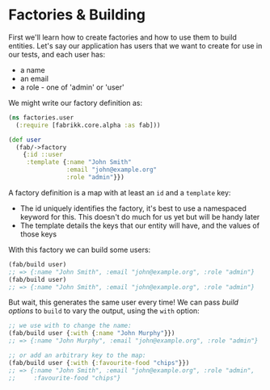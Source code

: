 # Factories & Building

First we'll learn how to create factories and how to use them to build entities. Let's say our application has users that we want to create for use in our tests, and each user has:

* a name
* an email
* a role - one of 'admin' or 'user'

We might write our factory definition as:

```clojure
(ns factories.user
  (:require [fabrikk.core.alpha :as fab]))

(def user
  (fab/->factory
    {:id ::user
     :template {:name "John Smith"
                :email "john@example.org"
                :role "admin"}}) 
```

A factory definition is a map with at least an `id` and a  `template` key:

* The id uniquely identifies the factory, it's best to use a namespaced keyword for this. This doesn't do much for us yet but will be handy later
* The template details the keys that our entity will have, and the values of those keys

With this factory we can build some users:

```clojure
(fab/build user) 
;; => {:name "John Smith", :email "john@example.org", :role "admin"}
(fab/build user) 
;; => {:name "John Smith", :email "john@example.org", :role "admin"}
```

But wait, this generates the same user every time! We can pass _build options_ to `build` to vary  the output, using the `with` option:

```clojure
;; we use with to change the name:
(fab/build user {:with {:name "John Murphy"}})
;; => {:name "John Murphy", :email "john@example.org", :role "admin"}

;; or add an arbitrary key to the map:
(fab/build user {:with {:favourite-food "chips"}})
;; => {:name "John Smith", :email "john@example.org", :role "admin", 
;;     :favourite-food "chips"}
```

